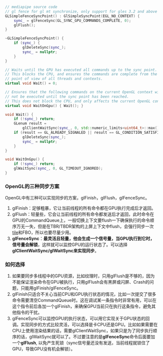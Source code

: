 ```cpp
// mediapipe source code 
// gl fence for gl mt synchronize, only support for gles 3.2 and above
GLSimpleFenceSyncPoint() : GlSimpleSyncPoint(EGL_NO_CONTEXT) {
    sync_ = glFenceSync(GL_SYNC_GPU_COMMANDS_COMPLETE, 0);
    glFlush();
}

~GLSimpleFenceSyncPoint() {
    if (sync_) {
        glDeleteSync(sync_);
        sync_ = nullptr;
    }
}

// Waits until the GPU has executed all commands up to the sync point.
// This blocks the CPU, and ensures the commands are complete from the
// point of view of all threads and contexts.
virtual void Wait() = 0;

// Ensures that the following commands on the current OpenGL context will
// not be executed until the sync point has been reached.
// This does not block the CPU, and only affects the current OpenGL context.
virtual void WaitOnGpu() { Wait(); }

void Wait() {
    if (!sync_) return;
    GLenum result =
        glClientWaitSync(sync_, 0, std::numeric_limits<uint64_t>::max());
    if (result == GL_ALREADY_SIGNALED || result == GL_CONDITION_SATISFIED) {
        glDeleteSync(sync_);
        sync_ = nullptr;
    }
}

void WaitOnGpu() {
    if (!sync_) return;
    glWaitSync(sync_, 0, GL_TIMEOUT_IGNORED);
}
```

### **OpenGL的三种同步方案**

OpenGL中有三种可以实现同步的方案，glFinish，glFlush，glFenceSync。

1. glFinish：足够粗暴，它让当前线程的所有命令都在GPU执行完成后才返回。
2. glFlush：轻量些，它会让当前线程的所有命令都发送后才返回，此时命令在GPU的CommandQueue上，一般切换上下文要flush一下确保执行的命令顺序万无一失，但是在TBR/TBDR架构的上屏上下文中flush，会强行同步一次[tile](https://www.zhihu.com/search?q=tile&search_source=Entity&hybrid_search_source=Entity&hybrid_search_extra={"sourceType"%3A"article"%2C"sourceId"%3A"490444832"})和FBO，所以也要尽量少用。
3. **glFenceSync**：**最灵活且轻量，他会生成一个信号量，当GPU执行到它时，信号量会解锁**，这样就可以监控GPU的运行状态了。可以选择**glClientWaitSync/glWaitSync来实现同步**。

### **如何选择**

1. 如果要同步多线程中的GPU资源，比如纹理时，只用glFlush是不够的，因为不能保证渲染命令在GPU被执行，只用glFlush会有黑屏或闪屏、Crash的问题，只能用glFinish/glFenceSync。
2. glFinish只适合不关心当前CPU和GPU执行状态的情况，比如一次提交了很多命令需要清空CommandQueue时。这在调试某一条指令时非常有用，可以在这个指令前后各加一个glFinish，来确保GPU当前只在执行这条指令，避免其他指令的干扰。
3. glFenceSync可以监控GPU的执行状态，可以用它实现关于GPU状态的回调。实现同步的方式比较灵活，可以选择是卡CPU还是GPU。比如如果需要在CPU上使用渲染结果的话，需要glClientWaitSync，如果只是为了同步执行顺序的话，glWaitSync就可以了。不过要注意的是**glFenceSync**命令后面要加一个**glFlush**, 以免产生死锁（sync信号量还没有发送，当前线程就锁住了GPU，导致GPU没有机会解锁）。